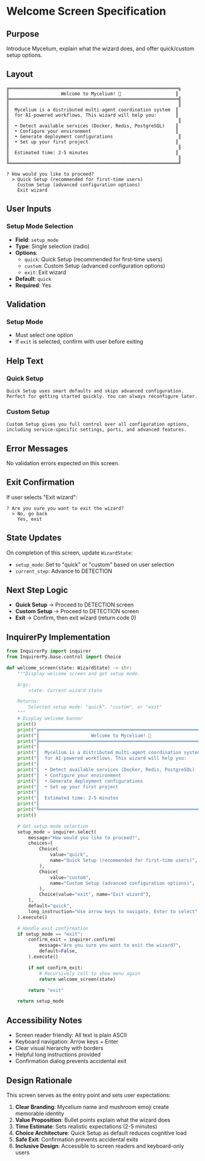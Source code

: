 # Welcome Screen Specification

## Purpose
Introduce Mycelium, explain what the wizard does, and offer quick/custom setup options.

## Layout
```
╔══════════════════════════════════════════════════════════════╗
║                   Welcome to Mycelium! 🍄                    ║
╠══════════════════════════════════════════════════════════════╣
║                                                              ║
║  Mycelium is a distributed multi-agent coordination system  ║
║  for AI-powered workflows. This wizard will help you:       ║
║                                                              ║
║  • Detect available services (Docker, Redis, PostgreSQL)    ║
║  • Configure your environment                               ║
║  • Generate deployment configurations                        ║
║  • Set up your first project                                ║
║                                                              ║
║  Estimated time: 2-5 minutes                                ║
║                                                              ║
╚══════════════════════════════════════════════════════════════╝

? How would you like to proceed?
  > Quick Setup (recommended for first-time users)
    Custom Setup (advanced configuration options)
    Exit wizard
```

## User Inputs

### Setup Mode Selection
- **Field**: `setup_mode`
- **Type**: Single selection (radio)
- **Options**:
  - `quick`: Quick Setup (recommended for first-time users)
  - `custom`: Custom Setup (advanced configuration options)
  - `exit`: Exit wizard
- **Default**: `quick`
- **Required**: Yes

## Validation

### Setup Mode
- Must select one option
- If `exit` is selected, confirm with user before exiting

## Help Text

### Quick Setup
```
Quick Setup uses smart defaults and skips advanced configuration.
Perfect for getting started quickly. You can always reconfigure later.
```

### Custom Setup
```
Custom Setup gives you full control over all configuration options,
including service-specific settings, ports, and advanced features.
```

## Error Messages

No validation errors expected on this screen.

## Exit Confirmation

If user selects "Exit wizard":
```
? Are you sure you want to exit the wizard?
  > No, go back
    Yes, exit
```

## State Updates

On completion of this screen, update `WizardState`:
- `setup_mode`: Set to "quick" or "custom" based on user selection
- `current_step`: Advance to DETECTION

## Next Step Logic

- **Quick Setup** → Proceed to DETECTION screen
- **Custom Setup** → Proceed to DETECTION screen
- **Exit** → Confirm, then exit wizard (return code 0)

## InquirerPy Implementation

```python
from InquirerPy import inquirer
from InquirerPy.base.control import Choice

def welcome_screen(state: WizardState) -> str:
    """Display welcome screen and get setup mode.

    Args:
        state: Current wizard state

    Returns:
        Selected setup mode: "quick", "custom", or "exit"
    """
    # Display welcome banner
    print()
    print("╔══════════════════════════════════════════════════════════════╗")
    print("║                   Welcome to Mycelium! 🍄                    ║")
    print("╠══════════════════════════════════════════════════════════════╣")
    print("║                                                              ║")
    print("║  Mycelium is a distributed multi-agent coordination system  ║")
    print("║  for AI-powered workflows. This wizard will help you:       ║")
    print("║                                                              ║")
    print("║  • Detect available services (Docker, Redis, PostgreSQL)    ║")
    print("║  • Configure your environment                               ║")
    print("║  • Generate deployment configurations                        ║")
    print("║  • Set up your first project                                ║")
    print("║                                                              ║")
    print("║  Estimated time: 2-5 minutes                                ║")
    print("║                                                              ║")
    print("╚══════════════════════════════════════════════════════════════╝")
    print()

    # Get setup mode selection
    setup_mode = inquirer.select(
        message="How would you like to proceed?",
        choices=[
            Choice(
                value="quick",
                name="Quick Setup (recommended for first-time users)",
            ),
            Choice(
                value="custom",
                name="Custom Setup (advanced configuration options)",
            ),
            Choice(value="exit", name="Exit wizard"),
        ],
        default="quick",
        long_instruction="Use arrow keys to navigate, Enter to select",
    ).execute()

    # Handle exit confirmation
    if setup_mode == "exit":
        confirm_exit = inquirer.confirm(
            message="Are you sure you want to exit the wizard?",
            default=False,
        ).execute()

        if not confirm_exit:
            # Recursively call to show menu again
            return welcome_screen(state)

        return "exit"

    return setup_mode
```

## Accessibility Notes

- Screen reader friendly: All text is plain ASCII
- Keyboard navigation: Arrow keys + Enter
- Clear visual hierarchy with borders
- Helpful long instructions provided
- Confirmation dialog prevents accidental exit

## Design Rationale

This screen serves as the entry point and sets user expectations:

1. **Clear Branding**: Mycelium name and mushroom emoji create memorable identity
2. **Value Proposition**: Bullet points explain what the wizard does
3. **Time Estimate**: Sets realistic expectations (2-5 minutes)
4. **Choice Architecture**: Quick Setup as default reduces cognitive load
5. **Safe Exit**: Confirmation prevents accidental exits
6. **Inclusive Design**: Accessible to screen readers and keyboard-only users
